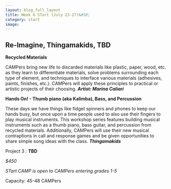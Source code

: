 ```yaml
---
layout: blog_full_layout
title: Week 6 STart (July 23-27)&#58; 
category: start
image: 
---
```


## Re-Imagine, Thingamakids, TBD


**Recycled Materials**

CAMPers bring new life to discarded materials like plastic, paper, wood, etc. as they learn to differentiate materials, solve problems surrounding each type of element, and techniques to interface various materials (adhesives, paints, finishes, etc.). CAMPers will apply these principles to practical or artistic projects of their choosing.
 **_Artist: Marina Caliari_**


**Hands On! - Thumb piano (aka Kalimba), Bass, and Percussion**

These days we have things like fidget spinners and phones to keep our hands busy, but once upon a time people used to also use their fingers to play musical instruments. This workshop series features building musical instruments such as a thumb piano, bass guitar, and percussion from recycled materials. Additionally, CAMPers will use their new musical contraptions in call and response games and be given opportunities to share simple song ideas with the class. 
 **_Thingamakids_**

Project 3 : **TBD**


_$450_

*STart CAMP is open to CAMPers entering grades 1-5*

Capacity: 45-48 CAMPers